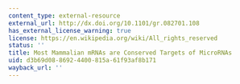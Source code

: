 ```yaml
---
content_type: external-resource
external_url: http://dx.doi.org/10.1101/gr.082701.108
has_external_license_warning: true
license: https://en.wikipedia.org/wiki/All_rights_reserved
status: ''
title: Most Mammalian mRNAs are Conserved Targets of MicroRNAs
uid: d3b69d08-8692-4400-815a-61f93af8b171
wayback_url: ''
---
```

